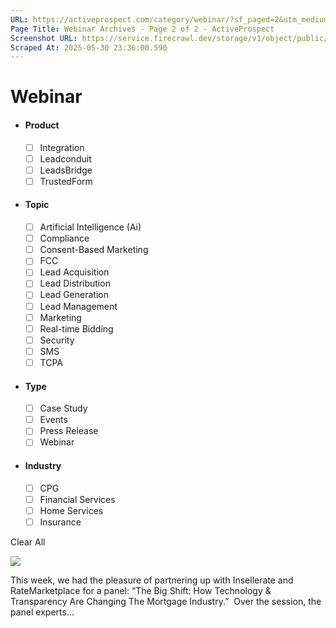 ```yaml
---
URL: https://activeprospect.com/category/webinar/?sf_paged=2&utm_medium=Email&utm_source=Website&utm_campaign=AP-Email-InsideCBM-September
Page Title: Webinar Archives - Page 2 of 2 - ActiveProspect
Screenshot URL: https://service.firecrawl.dev/storage/v1/object/public/media/screenshot-06ac9787-6b04-4a37-8431-c2a944ee478e.png
Scraped At: 2025-05-30 23:36:00.590
---
```

# Webinar



- #### Product


  - [ ] Integration
  - [ ] Leadconduit
  - [ ] LeadsBridge
  - [ ] TrustedForm
- #### Topic


  - [ ] Artificial Intelligence (Ai)
  - [ ] Compliance
  - [ ] Consent-Based Marketing
  - [ ] FCC
  - [ ] Lead Acquisition
  - [ ] Lead Distribution
  - [ ] Lead Generation
  - [ ] Lead Management
  - [ ] Marketing
  - [ ] Real-time Bidding
  - [ ] Security
  - [ ] SMS
  - [ ] TCPA
- #### Type


  - [ ] Case Study
  - [ ] Events
  - [ ] Press Release
  - [ ] Webinar
- #### Industry


  - [ ] CPG
  - [ ] Financial Services
  - [ ] Home Services
  - [ ] Insurance

Clear All

![](https://activeprospect.com/wp-content/uploads/2021/04/iconsvideoemail10_Tracey-1-400x300.png)



This week, we had the pleasure of partnering up with Insellerate and RateMarketplace for a panel: “The Big Shift: How Technology & Transparency Are Changing The Mortgage Industry.”  Over the session, the panel experts…



